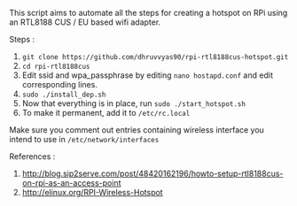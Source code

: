 This script aims to automate all the steps for creating a hotspot on RPi using an RTL8188 CUS / EU based wifi adapter.

Steps :

1. `git clone https://github.com/dhruvvyas90/rpi-rtl8188cus-hotspot.git`
2. `cd rpi-rtl8188cus`
3. Edit ssid and wpa_passphrase by editing `nano hostapd.conf` and edit corresponding lines.
4. `sudo ./install_dep.sh`
5. Now that everything is in place, run `sudo ./start_hotspot.sh`
6. To make it permanent, add it to `/etc/rc.local`

Make sure you comment out entries containing wireless interface you intend to use in `/etc/network/interfaces`

References :

1. http://blog.sip2serve.com/post/48420162196/howto-setup-rtl8188cus-on-rpi-as-an-access-point
2. http://elinux.org/RPI-Wireless-Hotspot
